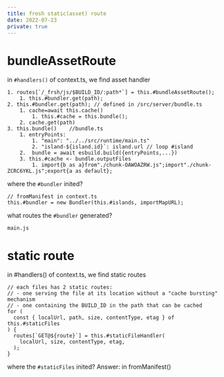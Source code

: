 ```yaml
---
title: fresh static(asset) route
date: 2022-07-23
private: true
---
```

# bundleAssetRoute
in `#handlers()` of context.ts, we find asset handler

    1. routes[`/_frsh/js/$BUILD_ID/:path*`] = this.#bundleAssetRoute();
        1. this.#bundler.get(path);
    2. this.#bundler.get(path); // defined in /src/server/bundle.ts
        1. cache=await this.cache()
            1. this.#cache = this.bundle();
        2. cache.get(path)
    3. this.bundle()    //bundle.ts
        1. entryPoints: 
            1. "main": "../../src/runtime/main.ts"
            2. "island-${island.id}`: island.url // loop #island
        2.  bundle = await esbuild.build({entryPoints,...})
        3. this.#cache <- bundle.outputFiles
            1. import{b as a}from"./chunk-OAWOAZRW.js";import"./chunk-ZCRC6YKL.js";export{a as default};

where the `#bundler` inited? 

    // fromManifest in context.ts
    this.#bundler = new Bundler(this.#islands, importMapURL);

what routes the `#bundler` generated?

    main.js


# static route
in #handlers() of context.ts, we find static routes

    // each files has 2 static routes:
    // - one serving the file at its location without a "cache bursting" mechanism
    // - one containing the BUILD_ID in the path that can be cached
    for (
      const { localUrl, path, size, contentType, etag } of this.#staticFiles
    ) {
      routes[`GET@${route}`] = this.#staticFileHandler(
        localUrl, size, contentType, etag,
      );
    }


where the `#staticFiles` inited? Answer: in fromManifest()